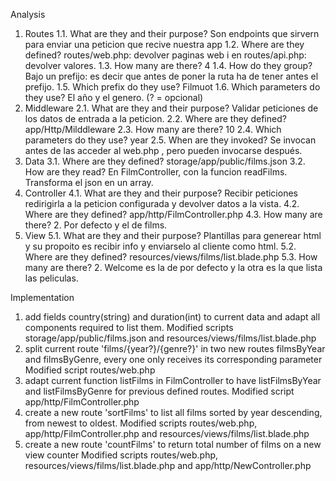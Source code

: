 Analysis
1. Routes
    1.1. What are they and their purpose?
        Son endpoints que sirvern para enviar una peticion que recive nuestra app
    1.2. Where are they defined?
        routes/web.php: devolver paginas web i en routes/api.php: devolver valores.
    1.3. How many are there?
        4
    1.4. How do they group?
        Bajo un prefijo: es decir que antes de poner la ruta ha de tener antes el prefijo.
    1.5. Which prefix do they use?
        Filmuot
    1.6. Which parameters do they use?
        El año y el genero. (? = opcional)
2. Middleware
    2.1. What are they and their purpose?
        Validar peticiones de los datos de entrada a la peticion.
    2.2. Where are they defined?
        app/Http/Milddleware
    2.3. How many are there?
        10
    2.4. Which parameters do they use?
        year
    2.5. When are they invoked?
        Se invocan antes de las acceder al web.php , pero pueden invocarse después. 
3. Data
    3.1. Where are they defined?
        storage/app/public/films.json
    3.2. How are they read?
        En FilmController, con la funcion readFilms. Transforma el json en un array.
4. Controller
    4.1. What are they and their purpose?
        Recibir peticiones redirigirla a la peticion configurada y devolver datos a la vista.
    4.2. Where are they defined?
        app/http/FilmController.php
    4.3. How many are there?
        2. Por defecto y el de films.
5. View
    5.1. What are they and their purpose?
        Plantillas para generear html y su propoito es recibir info y enviarselo al cliente como html.
    5.2. Where are they defined?
        resources/views/films/list.blade.php
    5.3. How many are there?
        2. Welcome es la de por defecto y la otra es la que lista las peliculas.

Implementation
1. add fields country(string) and duration(int) to current data and adapt all components required to list them.
    Modified scripts storage/app/public/films.json and resources/views/films/list.blade.php
2. split current route 'films/{year?}/{genre?}' in two new routes filmsByYear and filmsByGenre, every one only receives its corresponding parameter
    Modified script routes/web.php
3. adapt current function listFilms in FilmController to have listFilmsByYear and listFilmsByGenre for previous defined routes.
    Modified script app/http/FilmController.php
4. create a new route 'sortFilms' to list all films sorted by year descending, from newest to oldest.
    Modified scripts routes/web.php, app/http/FilmController.php and resources/views/films/list.blade.php
5. create a new route 'countFilms' to return total number of films on a new view counter
    Modified scripts routes/web.php, resources/views/films/list.blade.php and app/http/NewController.php

